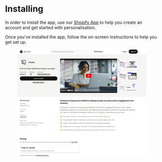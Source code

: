 # Installing

In order to install the app, use our [Shopify App](https://apps.shopify.com/nosto-personalization-for-shopify) to help you create an account and get started with personalisation.

Once you've installed the app, follow the on-screen instructions to help you get set up.

<figure><img src=".gitbook/assets/image (18).png" alt=""><figcaption></figcaption></figure>
